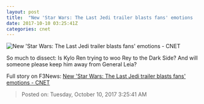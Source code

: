 ```yaml
---
layout: post
title:  "New 'Star Wars: The Last Jedi trailer blasts fans' emotions     - CNET"
date: 2017-10-10 03:25:41Z
categories: cnet
---
```


![New 'Star Wars: The Last Jedi trailer blasts fans' emotions     - CNET](https://cnet3.cbsistatic.com/img/XvqAN4HsXcYcfqRv3T1LW-iyXwo=/670x503/2017/10/09/1ecec21f-8abf-40b2-bb96-be329f934a5f/1lukereylightsaber.jpg)

So much to dissect: Is Kylo Ren trying to woo Rey to the Dark Side? And will someone please keep him away from General Leia?


Full story on F3News: [New 'Star Wars: The Last Jedi trailer blasts fans' emotions     - CNET](http://www.f3nws.com/n/rNtxtB)

> Posted on: Tuesday, October 10, 2017 3:25:41 AM
